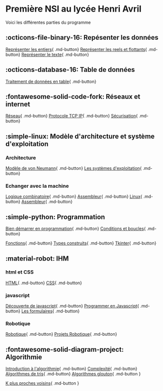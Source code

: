 # Première NSI au lycée Henri Avril




Voici les différentes parties du programme 

## :octicons-file-binary-16: Repésenter les données  
[Représenter les entiers](representation/base_numeration.md){ .md-button} [Représenter les reels et flottants](representation/reels_flottants.md){ .md-button} [Représenter le texte](representation/codage_texte.md){ .md-button}

## :octicons-database-16: Table de données  
[Traitement de données en table](table_donnees/traitement_donnees.md){ .md-button}

## :fontawesome-solid-code-fork: Réseaux et internet
[Réseau](archi/reseaux/reseau.md){ .md-button} [Protocole TCP IP](archi/reseaux/TCP_IP.md){ .md-button} [Sécurisation](archi/reseaux/securisation.md){ .md-button}

## :simple-linux: Modèle d'architecture et système d'exploitation
### Architecture
[Modèle de von Neumann](archi/OS/vonneuman.md){ .md-button} [Les systèmes d'exploitation](archi/OS/OS.md){ .md-button} 
### Echanger avec la machine
[Logique combinatoire](archi/OS/logique_combinatoire.md){ .md-button}   [Assembleur](archi/OS/assembleur.md){ .md-button} 
[Linux](archi/OS/linux.md){ .md-button}   [Assembleur](archi/OS/assembleur.md){ .md-button} 

## :simple-python: Programmation
[Bien démarrer en programmation](Programmation/demarrer.md){ .md-button} [Conditions et boucles](Programmation/boucle.md){ .md-button}  

[Fonctions](Programmation/fonction.md){ .md-button}  [Types construits](Programmation/type.md){ .md-button}	[Tkinter](Programmation/tkinter.md){ .md-button} 

## :material-robot: IHM
### html et CSS
[HTML](IHM/html/html.md){ .md-button} [CSS](IHM/html/css.md){ .md-button}
### javascript
[Découverte de javascript](IHM/javascript/introJS.md){ .md-button} [Programmer en Javascript](IHM/javascript/programmerJS.md){ .md-button} [Les formulaires](IHM/javascript/formulaire.md){ .md-button}

### Robotique
[Robotique](IHM/robotique/robotique.md){ .md-button}	[Projets Robotique](IHM/robotique/projets.md){ .md-button}




## :fontawesome-solid-diagram-project: Algorithmie

[Introduction à l'algorithmie](algorithmie/intro_algo.md){ .md-button}	[Complexité](algorithmie/complexite.md){ .md-button}	[Algorithmes de tris](algorithmie/tris.md){ .md-button}	[Algorithmes glouton](algorithmie/glouton.md){ .md-button }
</br>

[K plus proches voisins](algorithmie/knn.md){ .md-button }


   


